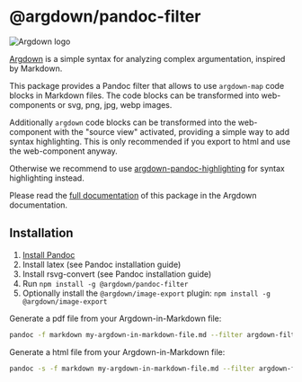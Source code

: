 # @argdown/pandoc-filter

![Argdown logo](https://raw.githubusercontent.com/christianvoigt/argdown/HEAD/argdown-arrow.png "Argdown logo")

[Argdown](https://argdown.org) is a simple syntax for analyzing complex argumentation, inspired by Markdown.

This package provides a Pandoc filter that allows to use `argdown-map` code blocks in Markdown files. The code blocks can be transformed into web-components or svg, png, jpg, webp images.

Additionally `argdown` code blocks can be transformed into the web-component with the "source view" activated, providing a simple way to add syntax highlighting. This is only recommended if you export to html and use the web-component anyway.

Otherwise we recommend to use [argdown-pandoc-highlighting](https://github.com/xylomorph/argdown-pandoc-highlighting) for syntax highlighting instead.

Please read the [full documentation](<(https://argdown.org/guide/publishing-argdown-markdown-with-pandoc.html)>) of this package in the Argdown documentation.

## Installation

1. [Install Pandoc](https://pandoc.org/installing.html)
2. Install latex (see Pandoc installation guide)
3. Install rsvg-convert (see Pandoc installation guide)
4. Run `npm install -g @argdown/pandoc-filter`
5. Optionally install the `@argdown/image-export` plugin: `npm install -g @argdown/image-export`

Generate a pdf file from your Argdown-in-Markdown file:

```sh
pandoc -f markdown my-argdown-in-markdown-file.md --filter argdown-filter -o my-pdf-file.pdf
```

Generate a html file from your Argdown-in-Markdown file:

```sh
pandoc -s -f markdown my-argdown-in-markdown-file.md --filter argdown-filter -o my-html-file.html
```
